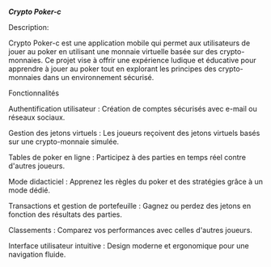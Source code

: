 ***Crypto Poker-c***

Description:


Crypto Poker-c est une application mobile qui permet aux utilisateurs de jouer au poker en utilisant une monnaie virtuelle basée sur des crypto-monnaies. Ce projet vise à offrir une expérience ludique et éducative pour apprendre à jouer au poker tout en explorant les principes des crypto-monnaies dans un environnement sécurisé.


Fonctionnalités

Authentification utilisateur :
Création de comptes sécurisés avec e-mail ou réseaux sociaux.

Gestion des jetons virtuels :
Les joueurs reçoivent des jetons virtuels basés sur une crypto-monnaie simulée.

Tables de poker en ligne :
Participez à des parties en temps réel contre d'autres joueurs.

Mode didacticiel :
Apprenez les règles du poker et des stratégies grâce à un mode dédié.

Transactions et gestion de portefeuille :
Gagnez ou perdez des jetons en fonction des résultats des parties.

Classements :
Comparez vos performances avec celles d'autres joueurs.

Interface utilisateur intuitive :
Design moderne et ergonomique pour une navigation fluide.